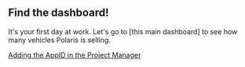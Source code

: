 ## Find the dashboard! 

It's your first day at work. Let's go to [this main dashboard] to see how many vehicles Polaris is selling.

[Adding the AppID in the Project Manager](adding-appid.jpg)



